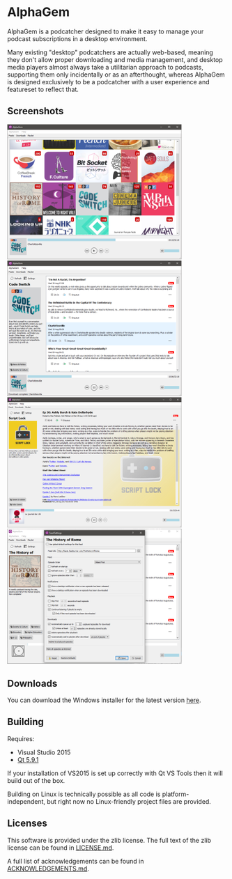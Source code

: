 # AlphaGem

AlphaGem is a podcatcher designed to make it easy to manage your podcast subscriptions in a desktop environment.

Many existing "desktop" podcatchers are actually web-based, meaning they don't allow proper downloading and media management, and desktop media players almost always take a utilitarian approach to podcasts, supporting them only incidentally or as an afterthought, whereas AlphaGem is designed exclusively to be a podcatcher with a user experience and featureset to reflect that.

## Screenshots

[<img src="screenshots/feedlist.png" width="400"></img>](screenshots/feedlist.png)[<img src="screenshots/episodelist.png" width="400"></img>](screenshots/episodelist.png)
[<img src="screenshots/episodedetail.png" width="400"></img>](screenshots/episodedetail.png)[<img src="screenshots/feedsettings.png" width="400"></img>](screenshots/feedsettings.png)

## Downloads

You can download the Windows installer for the latest version [here](https://github.com/lostrootpass/alphagem/releases/download/v0.2/AlphaGemInstall0.2.exe).

## Building

Requires:
* Visual Studio 2015
* [Qt 5.9.1](http://qt.io/download-open-source)

If your installation of VS2015 is set up correctly with Qt VS Tools then it will build out of the box.

Building on Linux is technically possible as all code is platform-independent, but right now no Linux-friendly project files are provided.


## Licenses
This software is provided under the zlib license. The full text of the zlib license can be found in [LICENSE.md](LICENSE.md).

A full list of acknowledgements can be found in [ACKNOWLEDGEMENTS.md](ACKNOWLEDGEMENTS.md).
